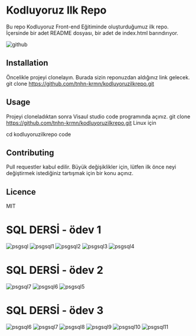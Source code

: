 # Kodluyoruz Ilk Repo 
Bu repo Kodluyoruz  Front-end Eğitiminde oluşturduğumuz ilk repo. İçersinde bir adet 
README dosyası, bir adet de index.html barındırıyor.

![github](https://user-images.githubusercontent.com/75361048/144909000-f9264439-e02c-4206-9bc0-4f781c9e96bb.png)


## Installation
Öncelikle projeyi  clonelayın. Burada sizin reponuzdan aldığınız link gelecek.
git clone https://github.com/tnhn-krmn/kodluyoruzilkrepo.git

## Usage
Projeyi cloneladıktan sonra Visaul studio code programında açınız.
git clone https://github.com/tnhn-krmn/kodluyoruzilkrepo.git
Linux için

cd kodluyoruzilkrepo
code

## Contributing
Pull requestler kabul edilir. Büyük değişiklikler için, lütfen ilk önce neyi değiştirmek 
istediğiniz tartışmak için bir konu açınız.

## Licence
MIT 


# SQL DERSİ - ödev 1
![psgsql](https://user-images.githubusercontent.com/75361048/145451096-f827e4c4-d12c-4bcb-ac08-67e7a4bc9cb5.png)
![psgsql1](https://user-images.githubusercontent.com/75361048/145451101-38f4fb2d-431d-4d10-9952-31b06bdeadd7.png)
![psgsql2](https://user-images.githubusercontent.com/75361048/145451103-7cabd025-ed7a-473e-bdf4-96d9a7077461.png)
![psgsql3](https://user-images.githubusercontent.com/75361048/145451107-32a16399-7eab-49b4-80cf-58d7fb8bec3e.png)
![psgsql4](https://user-images.githubusercontent.com/75361048/145451111-39885a01-02b0-4c90-99ac-d8f32c631137.png)

# SQL DERSİ - ödev 2
![psgsql7](https://user-images.githubusercontent.com/75361048/145458503-658fc987-fbd2-4556-a62d-be5b3e3577e4.png)
![psgsql6](https://user-images.githubusercontent.com/75361048/145458496-2ac2040d-a689-4b7c-8be3-3d72c5dd26dc.png)
![psgsql5](https://user-images.githubusercontent.com/75361048/145458489-c10b7ae3-e076-45c1-b65c-ba38e99b6a51.png)

# SQL DERSİ - ödev 3
![psgsql6](https://user-images.githubusercontent.com/75361048/145462842-616b6a9a-e3f1-4e90-8d58-d7058ddb1cd7.png)
![psgsql7](https://user-images.githubusercontent.com/75361048/145462854-69818cef-4603-4a1c-bca0-e1b3e95b4459.png)
![psgsql8](https://user-images.githubusercontent.com/75361048/145462855-d7adc7c1-5114-4bde-9cb4-e58e51a85d2a.png)
![psgsql9](https://user-images.githubusercontent.com/75361048/145462859-ca05a519-6ded-4cc9-a776-d2bd86f78f5b.png)
![psgsql10](https://user-images.githubusercontent.com/75361048/145462863-ebce3ef7-a319-4413-9fa8-8545f0d0e3c6.png)
![psgsql11](https://user-images.githubusercontent.com/75361048/145462864-dfc552ba-4508-477a-834f-3b54960c7ece.png)



